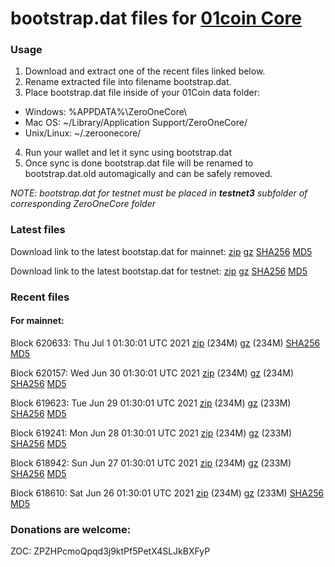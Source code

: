 # bootstrap.dat files for [01coin Core](https://01coin.io)

### Usage

1. Download and extract one of the recent files linked below.
2. Rename extracted file into filename bootstrap.dat.
3. Place bootstrap.dat file inside of your 01Coin data folder:
 - Windows: %APPDATA%\ZeroOneCore\
 - Mac OS: ~/Library/Application Support/ZeroOneCore/
 - Unix/Linux: ~/.zeroonecore/
4. Run your wallet and let it sync using bootstrap.dat
5. Once sync is done bootstrap.dat file will be renamed to bootstrap.dat.old automagically and can be safely removed.

_NOTE: bootstrap.dat for testnet must be placed in **testnet3** subfolder of corresponding ZeroOneCore folder_

### Latest files
Download link to the latest bootstap.dat for mainnet: [zip](https://files.01coin.io/mainnet/bootstrap.dat.zip) [gz](https://files.01coin.io/mainnet/bootstrap.dat.tar.gz) [SHA256](https://files.01coin.io/mainnet/sha256.txt) [MD5](https://files.01coin.io/mainnet/md5.txt)

Download link to the latest bootstap.dat for testnet: [zip](https://files.01coin.io/testnet/bootstrap.dat.zip) [gz](https://files.01coin.io/testnet/bootstrap.dat.tar.gz) [SHA256](https://files.01coin.io/testnet/sha256.txt) [MD5](https://files.01coin.io/testnet/md5.txt)

### Recent files

#### For mainnet:

Block 620633: Thu Jul  1 01:30:01 UTC 2021 [zip](https://files.01coin.io/mainnet/2021-07-01/bootstrap.dat.zip) (234M) [gz](https://files.01coin.io/mainnet/2021-07-01/bootstrap.dat.tar.gz) (234M) [SHA256](https://files.01coin.io/mainnet/2021-07-01/sha256.txt) [MD5](https://files.01coin.io/mainnet/2021-07-01/md5.txt)

Block 620157: Wed Jun 30 01:30:01 UTC 2021 [zip](https://files.01coin.io/mainnet/2021-06-30/bootstrap.dat.zip) (234M) [gz](https://files.01coin.io/mainnet/2021-06-30/bootstrap.dat.tar.gz) (234M) [SHA256](https://files.01coin.io/mainnet/2021-06-30/sha256.txt) [MD5](https://files.01coin.io/mainnet/2021-06-30/md5.txt)

Block 619623: Tue Jun 29 01:30:01 UTC 2021 [zip](https://files.01coin.io/mainnet/2021-06-29/bootstrap.dat.zip) (234M) [gz](https://files.01coin.io/mainnet/2021-06-29/bootstrap.dat.tar.gz) (233M) [SHA256](https://files.01coin.io/mainnet/2021-06-29/sha256.txt) [MD5](https://files.01coin.io/mainnet/2021-06-29/md5.txt)

Block 619241: Mon Jun 28 01:30:01 UTC 2021 [zip](https://files.01coin.io/mainnet/2021-06-28/bootstrap.dat.zip) (234M) [gz](https://files.01coin.io/mainnet/2021-06-28/bootstrap.dat.tar.gz) (233M) [SHA256](https://files.01coin.io/mainnet/2021-06-28/sha256.txt) [MD5](https://files.01coin.io/mainnet/2021-06-28/md5.txt)

Block 618942: Sun Jun 27 01:30:01 UTC 2021 [zip](https://files.01coin.io/mainnet/2021-06-27/bootstrap.dat.zip) (234M) [gz](https://files.01coin.io/mainnet/2021-06-27/bootstrap.dat.tar.gz) (233M) [SHA256](https://files.01coin.io/mainnet/2021-06-27/sha256.txt) [MD5](https://files.01coin.io/mainnet/2021-06-27/md5.txt)

Block 618610: Sat Jun 26 01:30:01 UTC 2021 [zip](https://files.01coin.io/mainnet/2021-06-26/bootstrap.dat.zip) (234M) [gz](https://files.01coin.io/mainnet/2021-06-26/bootstrap.dat.tar.gz) (233M) [SHA256](https://files.01coin.io/mainnet/2021-06-26/sha256.txt) [MD5](https://files.01coin.io/mainnet/2021-06-26/md5.txt)


### Donations are welcome:

ZOC: ZPZHPcmoQpqd3j9ktPf5PetX4SLJkBXFyP
